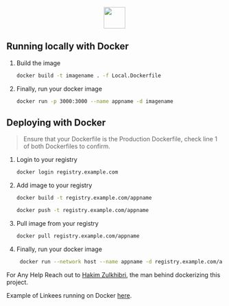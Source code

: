 <div align="center">
   <img src="https://www.docker.com/wp-content/uploads/2022/03/horizontal-logo-monochromatic-white.png" height='50'/>
</div>

## Running locally with Docker

1. Build the image

    ```bash
    docker build -t imagename . -f Local.Dockerfile
    ```

2. Finally, run your docker image

   ```bash
   docker run -p 3000:3000 --name appname -d imagename
   ```

## Deploying with Docker

> Ensure that your Dockerfile is the Production Dockerfile, check line 1 of both Dockerfiles to confirm.

1. Login to your registry

    ```bash
    docker login registry.example.com
    ```

2. Add image to your registry

     ```bash
    docker build -t registry.example.com/appname 
     ```

     ```bash
    docker push -t registry.example.com/appname
     ```

3. Pull image from your registry

   ```bash
   docker pull registry.example.com/appname
   ```

4. Finally, run your docker image

   ```bash
    docker run --network host --name appname -d registry.example.com/appname
   ```

For Any Help Reach out to [Hakim Zulkhibri](https://twitter.com/hakimzuldev), the man behind dockerizing this project.

Example of Linkees running on Docker [here](https://me.hakimzulkhibri.com/).
